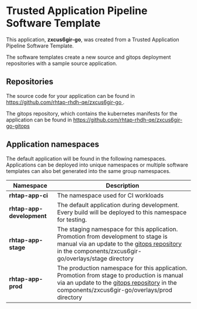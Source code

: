 # Trusted Application Pipeline Software Template

This application, **zxcus6gir-go**, was created from a Trusted Application Pipeline Software Template.

The software templates create a new source and gitops deployment repositories with a sample source application. 

## Repositories

The source code for your application can be found in [https://github.com/rhtap-rhdh-qe/zxcus6gir-go ](https://github.com/rhtap-rhdh-qe/zxcus6gir-go ).
 
The gitops repository, which contains the kubernetes manifests for the application can be found in 
[https://github.com/rhtap-rhdh-qe/zxcus6gir-go-gitops ](https://github.com/rhtap-rhdh-qe/zxcus6gir-go-gitops ) 

## Application namespaces 

The default application will be found in the following namespaces. Applications can be deployed into unique namespaces or multiple software templates can also bet generated into the same group namespaces.  

|  Namespace   |  Description   |  
| -------- | -------- |
| **rhtap-app-ci** | The namespace used for CI workloads |
| **rhtap-app-development** | The default application during development. Every build will be deployed to this namespace for testing. |
| **rhtap-app-stage** | The staging namespace for this application. Promotion from development to stage is manual via an update to the [gitops repository](https://github.com/rhtap-rhdh-qe/zxcus6gir-go-gitops ) in the components/zxcus6gir-go/overlays/stage directory |
| **rhtap-app-prod** | The production namespace for this application. Promotion from stage to production is manual via an update to the [gitops repository](https://github.com/rhtap-rhdh-qe/zxcus6gir-go-gitops ) in the components/zxcus6gir-go/overlays/prod directory |